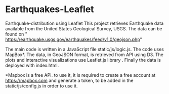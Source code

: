 # Earthquakes-Leaflet
Earthquake-distribution using Leaflet
This project retrieves  Earthquake data available from the United States Geological Survey, USGS. 
The data can be found on " https://earthquake.usgs.gov/earthquakes/feed/v1.0/geojson.php" 



The main code is written in a JavaScript file static/js/logic.js. The code uses MapBox*. The data, in GeoJSON format, is retrieved from API using D3. The plots and interactive visualizations use Leaflet.js library . Finally the data is deployed with index.html. 

*Mapbox is a free API. to use it, it is required to create a free account at https://mapbox.com and generate a token, to be added in the static/js/config.js in order to use it.